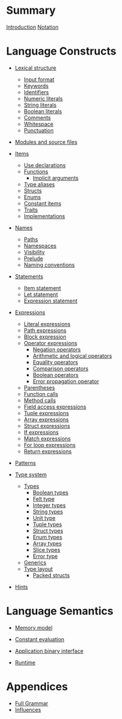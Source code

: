 # Summary

[Introduction]()
[Notation](notation.md)

# Language Constructs

- [Lexical structure](lexical-structure.md)
    - [Input format](input-format.md)
    - [Keywords](keywords.md)
    - [Identifiers](identifiers.md)
    - [Numeric literals](numeric-literals.md)
    - [String literals](string-literals.md)
    - [Boolean literals](boolean-literals.md)
    - [Comments](comments.md)
    - [Whitespace](whitespace.md)
    - [Punctuation](punctuation.md)

- [Modules and source files]()

- [Items](items.md)
    - [Use declarations]()
    - [Functions]()
        - [Implicit arguments]()
    - [Type aliases]()
    - [Structs]()
    - [Enums]()
    - [Constant items]()
    - [Traits]()
    - [Implementations]()

- [Names]()
    - [Paths]()
    - [Namespaces]()
    - [Visibility]()
    - [Prelude](prelude.md)
    - [Naming conventions](naming-conventions.md)

- [Statements](statements.md)
    - [Item statement](item-statement.md)
    - [Let statement](let-statement.md)
    - [Expression statement](expression-statement.md)

- [Expressions](expressions.md)
    - [Literal expressions](literal-expressions.md)
    - [Path expressions]()
    - [Block expression](block-expression.md)
    - [Operator expressions](operator-expressions.md)
        - [Negation operators](negation-operators.md)
        - [Arithmetic and logical operators]()
        - [Equality operators]()
        - [Comparison operators]()
        - [Boolean operators]()
        - [Error propagation operator]()
    - [Parentheses](parentheses.md)
    - [Function calls]()
    - [Method calls]()
    - [Field access expressions]()
    - [Tuple expressions]()
    - [Array expressions]()
    - [Struct expressions]()
    - [If expressions]()
    - [Match expressions]()
    - [For loop expressions]()
    - [Return expressions]()

- [Patterns]()

- [Type system](type-system.md)
    - [Types](types.md)
        - [Boolean types]()
        - [Felt type]()
        - [Integer types]()
        - [String types]()
        - [Unit type](unit-type.md)
        - [Tuple types]()
        - [Struct types]()
        - [Enum types]()
        - [Array types]()
        - [Slice types]()
        - [Error type]()
    - [Generics]()
    - [Type layout]()
        - [Packed structs]()


- [Hints]()

# Language Semantics

- [Memory model]()

- [Constant evaluation]()

- [Application binary interface]()

- [Runtime]()

# Appendices

- [Full Grammar](bnf.md)
- [Influences](influences.md)
